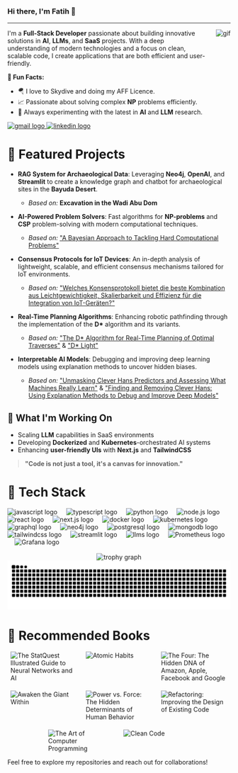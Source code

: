 ### Hi there, I'm **Fatih** 👋

---
<div align="left">
  <img align="right" src="https://i.imgflip.com/9jwhhs.gif" height="150" alt="gif" style="margin-left: 20px;" />
  <p>I'm a <strong>Full-Stack Developer</strong> passionate about building innovative solutions in <strong>AI</strong>, <strong>LLMs</strong>, and <strong>SaaS</strong> projects. With a deep understanding of modern technologies and a focus on clean, scalable code, I create applications that are both efficient and user-friendly.</p>
  <p><strong>🚀 Fun Facts:</strong></p>
  <ul>
    <li>🪂 I love to Skydive and doing my AFF Licence.</li>
    <li>📈 Passionate about solving complex <strong>NP</strong> problems efficiently.</li>
    <li>🤖 Always experimenting with the latest in <strong>AI</strong> and <strong>LLM</strong> research.</li>
  </ul>
  <a href="https://mail.google.com/mail/u/?authuser=dfatih.pr@gmail.com" target="_blank">
    <img src="https://img.shields.io/static/v1?message=Gmail&logo=gmail&label=&color=D14836&logoColor=white&labelColor=&style=flat" height="35" alt="gmail logo" />
  </a>
  <a href="https://www.linkedin.com/in/fatih-d%C3%B6nmez-37bb11127/" target="_blank">
    <img src="https://img.shields.io/static/v1?message=LinkedIn&logo=linkedin&label=&color=0077B5&logoColor=white&labelColor=&style=flat" height="35" alt="linkedin logo" />
  </a>
</div>


# 🌟 Featured Projects

- **RAG System for Archaeological Data**: Leveraging **Neo4j**, **OpenAI**, and **Streamlit** to create a knowledge graph and chatbot for archaeological sites in the **Bayuda Desert**.
  - *Based on:* **Excavation in the Wadi Abu Dom**

- **AI-Powered Problem Solvers**: Fast algorithms for **NP-problems** and **CSP** problem-solving with modern computational techniques.
  - *Based on:* ["A Bayesian Approach to Tackling Hard Computational Problems"](https://arxiv.org/abs/1301.2279)

- **Consensus Protocols for IoT Devices**: An in-depth analysis of lightweight, scalable, and efficient consensus mechanisms tailored for IoT environments.
  - *Based on:* ["Welches Konsensprotokoll bietet die beste Kombination aus Leichtgewichtigkeit, Skalierbarkeit und Effizienz für die Integration von IoT-Geräten?"](https://github.com/dfatih/dfatih/blob/master/article.pdf)

- **Real-Time Planning Algorithms**: Enhancing robotic pathfinding through the implementation of the **D\*** algorithm and its variants.
  - *Based on:* ["The D\* Algorithm for Real-Time Planning of Optimal Traverses"](https://www.semanticscholar.org/paper/The-D*-Algorithm-for-Real-Time-Planning-of-Optimal-Stentz/8e60573c99d2d290dd9163272ea21727c382d00b) & ["D\* Light"](https://cdn.aaai.org/AAAI/2002/AAAI02-072.pdf)

- **Interpretable AI Models**: Debugging and improving deep learning models using explanation methods to uncover hidden biases.
  - *Based on:* ["Unmasking Clever Hans Predictors and Assessing What Machines Really Learn"](https://arxiv.org/abs/1902.10178) & ["Finding and Removing Clever Hans: Using Explanation Methods to Debug and Improve Deep Models"](https://arxiv.org/abs/1912.11425)

## 🚀 What I'm Working On

- Scaling **LLM** capabilities in SaaS environments
- Developing **Dockerized** and **Kubernetes**-orchestrated AI systems
- Enhancing **user-friendly UIs** with **Next.js** and **TailwindCSS**
> **"Code is not just a tool, it's a canvas for innovation."**


# 🔧 Tech Stack

<div align="left">
<img src="https://img.shields.io/badge/-JavaScript-F7DF1E?logo=javascript&logoColor=000" height="30" alt="javascript logo" />
<img width="12" />
<img src="https://img.shields.io/badge/-TypeScript-3178C6?logo=typescript&logoColor=fff" height="30" alt="typescript logo" />
<img width="12" />
<img src="https://img.shields.io/badge/-Python-3776AB?logo=python&logoColor=fff" height="30" alt="python logo" />
<img width="12" />
<img src="https://img.shields.io/badge/-Node.js-339933?logo=node.js&logoColor=fff" height="30" alt="node.js logo" />
<img width="12" />
<img src="https://img.shields.io/badge/-React-61DAFB?logo=react&logoColor=000" height="30" alt="react logo" />
<img width="12" />
<img src="https://img.shields.io/badge/-Next.js-000000?logo=next.js&logoColor=fff" height="30" alt="next.js logo" />
<img width="12" />
<img src="https://img.shields.io/badge/-Docker-2496ED?logo=docker&logoColor=fff" height="30" alt="docker logo" />
<img width="12" />
<img src="https://img.shields.io/badge/-Kubernetes-326CE5?logo=kubernetes&logoColor=fff" height="30" alt="kubernetes logo" />
<img width="12" />
<img src="https://img.shields.io/badge/-GraphQL-E10098?logo=graphql&logoColor=fff" height="30" alt="graphql logo" />
<img width="12" />
<img src="https://img.shields.io/badge/-Neo4j-008CC1?logo=neo4j&logoColor=fff" height="30" alt="neo4j logo" />
<img width="12" />
<img src="https://img.shields.io/badge/-PostgreSQL-4169E1?logo=postgresql&logoColor=fff" height="30" alt="postgresql logo" />
<img width="12" />
<img src="https://img.shields.io/badge/-MongoDB-47A248?logo=mongodb&logoColor=fff" height="30" alt="mongodb logo" />
<img width="12" />
<img src="https://img.shields.io/badge/-TailwindCSS-06B6D4?logo=tailwind-css&logoColor=fff" height="30" alt="tailwindcss logo" />
<img width="12" />
<img src="https://img.shields.io/badge/-Streamlit-FF4B4B?logo=streamlit&logoColor=fff" height="30" alt="streamlit logo" />
<img width="12" />
<img src="https://img.shields.io/badge/-LLMs-FF9900?logo=openai&logoColor=fff" height="30" alt="llms logo" />
<img width="12" />
<img src="https://img.shields.io/badge/-Prometheus-E6522C?logo=prometheus&logoColor=fff" height="30" alt="Prometheus logo" />
<img width="12" />
<img src="https://img.shields.io/badge/-Grafana-F46800?logo=grafana&logoColor=fff" height="30" alt="Grafana logo" />
<img width="12" />
</div>


<br clear="both">



<div align="center">
  <img src="https://github-profile-trophy.vercel.app?username=dfatih&theme=dracula&column=-1&row=1&margin-w=8&margin-h=8&no-bg=false&no-frame=false&order=4" height="150" alt="trophy graph"  />
</div>

<img src="https://raw.githubusercontent.com/dfatih/dfatih/output/snake.svg" alt="Snake animation" />

<br clear="both">

# 📖 Recommended Books

<div style="display: flex; flex-wrap: wrap; justify-content: center; gap: 20px;">

<img src="https://m.media-amazon.com/images/I/71HW-ddmfCL._SL1499_.jpg" alt="The StatQuest Illustrated Guide to Neural Networks and AI" width="150px"/>
<img src="https://m.media-amazon.com/images/I/81F90H7hnML._SL1500_.jpg" alt="Atomic Habits" width="150px"/>
<img src="https://m.media-amazon.com/images/I/61nvARwKheL._SL1500_.jpg" alt="The Four: The Hidden DNA of Amazon, Apple, Facebook and Google" width="150px"/>
<img src="https://m.media-amazon.com/images/I/81PncHt6wcL._SL1500_.jpg" alt="Awaken the Giant Within" width="150px"/>
<img src="https://m.media-amazon.com/images/I/61lWb8arMzL._SL1400_.jpg" alt="Power vs. Force: The Hidden Determinants of Human Behavior" width="150px"/>
<img src="https://m.media-amazon.com/images/I/71e6ndHEwqL._SY385_.jpg" alt="Refactoring: Improving the Design of Existing Code" width="150px"/>
<img src="https://m.media-amazon.com/images/I/51OUpAK-y6L._SY466_.jpg" alt="The Art of Computer Programming" width="150px"/>
<img src="https://m.media-amazon.com/images/I/51E2055ZGUL._SY425_.jpg" alt="Clean Code" width="150px"/>

</div>

Feel free to explore my repositories and reach out for collaborations!
